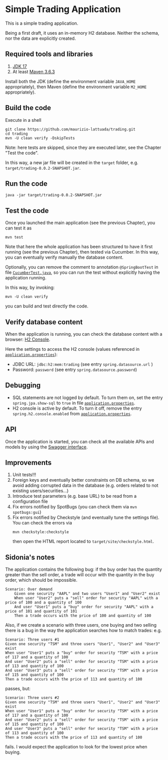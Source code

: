 # Simple Trading Application

This is a simple trading application.

Being a first draft, it uses an in-memory H2 database. Neither the schema, nor the data are explicitly created.

## Required tools and libraries

1. [JDK 17](https://www.oracle.com/java/technologies/downloads/#JDK17)
2. At least [Maven 3.6.3](https://maven.apache.org/download.cgi)

Install both the JDK (define the environment variable `JAVA_HOME` appropriately), then
Maven (define the environment variable `M2_HOME` appropriately).

## Build the code

Execute in a shell

```shell
git clone https://github.com/maurizio-lattuada/trading.git
cd trading
mvn -U clean verify -DskipTests
```

Note: here tests are skipped, since they are executed later, see the Chapter
"Test the code".

In this way, a new jar file will be created in the `target` folder, e.g.
`target/trading-0.0.2-SNAPSHOT.jar`.

## Run the code

```shell
java -jar target/trading-0.0.2-SNAPSHOT.jar
```

## Test the code

Once you launched the main application (see the previous Chapter), you can test it as

```shell
mvn test
```

Note that here the whole application has been structured to have it first running
(see the previous Chapter), then tested via Cucumber. In this way, you can eventually verify manually the database
content.

Optionally, you can remove the comment to annotation `@SpringBootTest` in file
[`CucumberTest.java`](src/test/java/name/lattuada/trading/tests/CucumberTest.java), so you can run the test without
explicitly having the application running.

In this way, by invoking:

```shell
mvn -U clean verify
```

you can build and test directly the code.

## Verify database content

When the application is running, you can check the database content with a
browser: [H2 Console](http://localhost:8080/h2-console/).

Here the settings to access the H2 console (values referenced
in [`application.properties`](src/main/resources/application.properties)):

* JDBC URL: `jdbc:h2:mem:trading` (see entry `spring.datasource.url` )
* Password: `password` (see entry `spring.datasource.password`)

## Debugging

* SQL statements are not logged by default. To turn them on, set the entry `spring.jpa.show-sql`
  to `true` in file [`application.properties`](src/main/resources/application.properties).
* H2 console is active by default. To turn it off, remove the entry `spring.h2.console.enabled`
  from [`application.properties`](src/main/resources/application.properties).

## API

Once the application is started, you can check all the available APIs and models by using
the [Swagger interface](http://localhost:8080/swagger-ui/).

## Improvements

1. Unit tests!!!
2. Foreign keys and eventually better constraints on DB schema, so we avoid adding corrupted data in the database (e.g.
   orders related to not existing users/securities...)
3. Introduce test parameters (e.g. base URL) to be read from a configuration file
4. Fix errors notified by SpotBugs (you can check them via `mvn spotbugs:gui`)
5. Fix errors notified by Checkstyle (and eventually tune the settings file). You can check the errors via
    ```shell
   mvn checkstyle:checkstyle
   ```
   then open the HTML report located to `target/site/checkstyle.html`.


## Sidonia's notes

The application contains the following bug: if the buy order has the quantity greater than the sell order, a trade 
will occur with the quantity in the buy order, which should be impossible.

  ```gherkin
  Scenario: Over demand
      Given one security "AAPL" and two users "User1" and "User2" exist
      When user "User2" puts a "sell" order for security "AAPL" with a price of 100 and a quantity of 100
      And user "User1" puts a "buy" order for security "AAPL" with a price of 101 and quantity of 101
      Then a trade occurs with the price of 100 and quantity of 100
   ```

Also, if we create a scenario with three users, one buying and two selling there is a bug in the way the application
searches how to match trades: e.g. 

  ```gherkin
  Scenario: Three users #1
Given one security "TSM" and three users "User1", "User2" and "User3" exist
When user "User1" puts a "buy" order for security "TSM" with a price of 117 and a quantity of 100
And user "User2" puts a "sell" order for security "TSM" with a price of 113 and quantity of 100
And user "User3" puts a "sell" order for security "TSM" with a price of 115 and quantity of 100
Then a trade occurs with the price of 113 and quantity of 100
   ```
 passes, but:
  ```gherkin
  Scenario: Three users #2
Given one security "TSM" and three users "User1", "User2" and "User3" exist
When user "User1" puts a "buy" order for security "TSM" with a price of 117 and a quantity of 100
And user "User2" puts a "sell" order for security "TSM" with a price of 115 and quantity of 100
And user "User3" puts a "sell" order for security "TSM" with a price of 113 and quantity of 100
Then a trade occurs with the price of 113 and quantity of 100
   ```
fails. I would expect the application to look for the lowest price when buying.